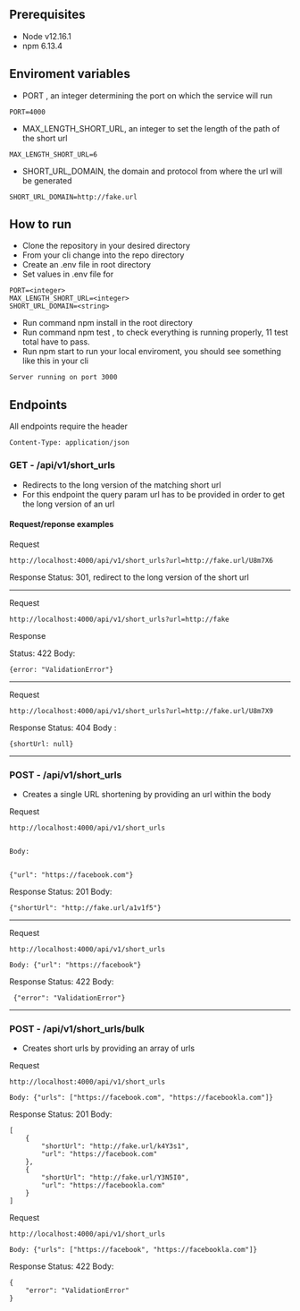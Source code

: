 ## Prerequisites

- Node v12.16.1
- npm 6.13.4

## Enviroment variables

- PORT , an integer determining the port on which the service will run

```
PORT=4000
```

- MAX_LENGTH_SHORT_URL, an integer to set the length of the path of the short url

```
MAX_LENGTH_SHORT_URL=6
```

- SHORT_URL_DOMAIN, the domain and protocol from where the url will be generated

```
SHORT_URL_DOMAIN=http://fake.url
```

## How to run

- Clone the repository in your desired directory
- From your cli change into the repo directory
- Create an .env file in root directory
- Set values in .env file for

```
PORT=<integer>
MAX_LENGTH_SHORT_URL=<integer>
SHORT_URL_DOMAIN=<string>
```

- Run command npm install in the root directory
- Run command npm test , to check everything is running properly, 11 test total have to pass.
- Run npm start to run your local enviroment, you should see something like this in your cli

```
Server running on port 3000
```

## Endpoints

All endpoints require the header

```
Content-Type: application/json
```

### GET - /api/v1/short_urls

- Redirects to the long version of the matching short url
- For this endpoint the query param url has to be provided in order to get the long version of an url

#### Request/reponse examples

Request

```
http://localhost:4000/api/v1/short_urls?url=http://fake.url/U8m7X6
```

Response
Status: 301, redirect to the long version of the short url

---

Request

```
http://localhost:4000/api/v1/short_urls?url=http://fake
```

Response

Status: 422
Body:

```
{error: "ValidationError"}
```

---

Request

```
http://localhost:4000/api/v1/short_urls?url=http://fake.url/U8m7X9
```

Response
Status: 404
Body :

```
{shortUrl: null}
```

---

### POST - /api/v1/short_urls

- Creates a single URL shortening by providing an url within the body

Request

```
http://localhost:4000/api/v1/short_urls


Body:


{"url": "https://facebook.com"}
```

Response
Status: 201
Body:

```
{"shortUrl": "http://fake.url/a1v1f5"}
```

---

Request

```
http://localhost:4000/api/v1/short_urls

Body: {"url": "https://facebook"}
```

Response
Status: 422
Body:

```
 {"error": "ValidationError"}
```

---

### POST - /api/v1/short_urls/bulk

- Creates short urls by providing an array of urls

Request

```
http://localhost:4000/api/v1/short_urls

Body: {"urls": ["https://facebook.com", "https://facebookla.com"]}
```

Response
Status: 201
Body:

```
[
    {
        "shortUrl": "http://fake.url/k4Y3s1",
        "url": "https://facebook.com"
    },
    {
        "shortUrl": "http://fake.url/Y3N5I0",
        "url": "https://facebookla.com"
    }
]
```

Request

```
http://localhost:4000/api/v1/short_urls

Body: {"urls": ["https://facebook", "https://facebookla.com"]}
```

Response
Status: 422
Body:

```
{
    "error": "ValidationError"
}
```
